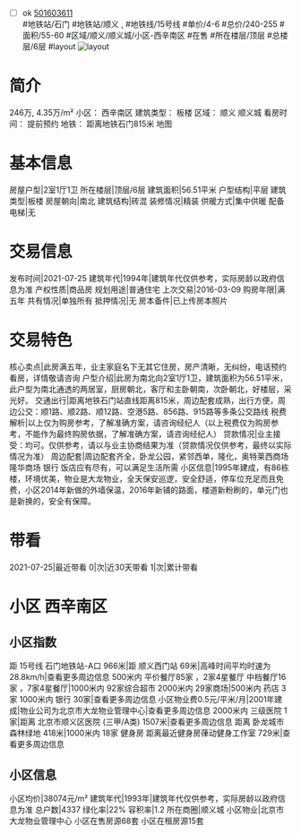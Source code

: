- [ ] ok [501603611](https://bj.5i5j.com/ershoufang/501603611.html)  
 #地铁站/石门 #地铁站/顺义 ,  #地铁线/15号线
#单价/4-6 #总价/240-255 #面积/55-60   #区域/顺义/顺义城/小区-西辛南区 #在售 #所在楼层/顶层 #总楼层/6层 #layout 
![layout](http://image2a.5i5j.com/bdir/layout/5a89a0e6373a4d7284b33fda3bf6785f.jpg_P5.jpg) 
# 简介 
 246万,  4.35万/m² 
小区： 西辛南区
建筑类型： 板楼
区域： 顺义 顺义城
看房时间： 提前预约
地铁： 距离地铁石门815米 地图
# 基本信息 
 房屋户型|2室1厅1卫
所在楼层|顶层/6层
建筑面积|56.51平米
户型结构|平层
建筑类型|板楼
房屋朝向|南北
建筑结构|砖混
装修情况|精装
供暖方式|集中供暖
配备电梯|无
# 交易信息 
 发布时间|2021-07-25
建筑年代|1994年|建筑年代仅供参考，实际房龄以政府信息为准
产权性质|商品房
规划用途|普通住宅
上次交易|2016-03-09
购房年限|满五年
共有情况|单独所有
抵押情况|无
房本备件|已上传房本照片
# 交易特色 
 核心卖点|此房满五年，业主家庭名下无其它住房，房产清晰，无纠纷，电话预约看房，详情敬请咨询
户型介绍|此房为南北向2室1厅1卫，建筑面积为56.51平米，此户型为南北通透的两居室，厨房朝北，客厅和主卧朝南，次卧朝北，好楼层，采光好。
交通出行|距离地铁石门站直线距离815米，周边配套成熟，出行方便，周边公交：顺1路、顺2路、顺12路、空港5路、856路、915路等多条公交路线
税费解析|以上仅为购房参考，了解准确方案，请咨询经纪人（以上税费仅为购房参考，不能作为最终购房依据，了解准确方案，请咨询经纪人）
贷款情况|业主接受：均可。仅供参考，请以与业主协商结果为准（贷款情况仅供参考，最终以实际情况为准）
周边配套|周边配套齐全，卧龙公园，紧邻西单，隆化，奥特莱西商场 隆华商场 银行 饭店应有尽有，可以满足生活所需
小区信息|1995年建成，有86栋楼，环境优美，物业是大龙物业，全天保安巡逻，安全舒适，停车位充足而且免费，小区2014年新做的外墙保温，2016年新铺的路面，楼道新粉刷的，单元门也是新换的，安全有保障。
# 带看 
 2021-07-25|最近带看	 0|次|近30天带看	 1|次|累计带看
# 小区 西辛南区
## 小区指数 
 距 15号线 石门地铁站-A口 966米|距 顺义西门站 69米|高峰时间平均时速为28.8km/h|查看更多周边信息
500米内 平价餐厅85家 ，2家4星餐厅
中档餐厅16家 ，7家4星餐厅|1000米内 92家综合超市
2000米内 29家商场|500米内 药店 3家
1000米内 银行 30家|查看更多周边信息
小区物业费0.5元/平米/月|2001年建成|物业公司为北京市大龙物业管理中心|查看更多周边信息
2000米内 三级医院 1家|距离 北京市顺义区医院 (三甲/A类) 1507米|查看更多周边信息
距离 卧龙城市森林绿地 418米|1000米内 18家 健身房
距离最近健身房葎动健身工作室 729米|查看更多周边信息
## 小区信息 
 小区均价|38074元/m²
建筑年代|1993年|建筑年代仅供参考，实际房龄以政府信息为准
总户数|4337
绿化率|22%
容积率|1.2
所在商圈|顺义城
小区物业|北京市大龙物业管理中心
小区在售房源68套
小区在租房源15套
